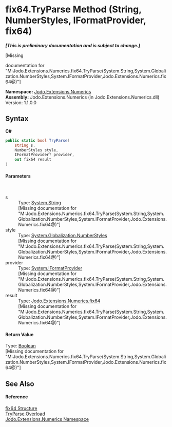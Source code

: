# fix64.TryParse Method (String, NumberStyles, IFormatProvider, fix64)
 _**\[This is preliminary documentation and is subject to change.\]**_

\[Missing <summary> documentation for "M:Jodo.Extensions.Numerics.fix64.TryParse(System.String,System.Globalization.NumberStyles,System.IFormatProvider,Jodo.Extensions.Numerics.fix64@)"\]

**Namespace:**&nbsp;<a href="N_Jodo_Extensions_Numerics">Jodo.Extensions.Numerics</a><br />**Assembly:**&nbsp;Jodo.Extensions.Numerics (in Jodo.Extensions.Numerics.dll) Version: 1.1.0.0

## Syntax

**C#**<br />
``` C#
public static bool TryParse(
	string s,
	NumberStyles style,
	IFormatProvider? provider,
	out fix64 result
)
```


#### Parameters
&nbsp;<dl><dt>s</dt><dd>Type: <a href="https://docs.microsoft.com/dotnet/api/system.string" target="_blank" rel="noopener noreferrer">System.String</a><br />\[Missing <param name="s"/> documentation for "M:Jodo.Extensions.Numerics.fix64.TryParse(System.String,System.Globalization.NumberStyles,System.IFormatProvider,Jodo.Extensions.Numerics.fix64@)"\]</dd><dt>style</dt><dd>Type: <a href="https://docs.microsoft.com/dotnet/api/system.globalization.numberstyles" target="_blank" rel="noopener noreferrer">System.Globalization.NumberStyles</a><br />\[Missing <param name="style"/> documentation for "M:Jodo.Extensions.Numerics.fix64.TryParse(System.String,System.Globalization.NumberStyles,System.IFormatProvider,Jodo.Extensions.Numerics.fix64@)"\]</dd><dt>provider</dt><dd>Type: <a href="https://docs.microsoft.com/dotnet/api/system.iformatprovider" target="_blank" rel="noopener noreferrer">System.IFormatProvider</a><br />\[Missing <param name="provider"/> documentation for "M:Jodo.Extensions.Numerics.fix64.TryParse(System.String,System.Globalization.NumberStyles,System.IFormatProvider,Jodo.Extensions.Numerics.fix64@)"\]</dd><dt>result</dt><dd>Type: <a href="T_Jodo_Extensions_Numerics_fix64">Jodo.Extensions.Numerics.fix64</a><br />\[Missing <param name="result"/> documentation for "M:Jodo.Extensions.Numerics.fix64.TryParse(System.String,System.Globalization.NumberStyles,System.IFormatProvider,Jodo.Extensions.Numerics.fix64@)"\]</dd></dl>

#### Return Value
Type: <a href="https://docs.microsoft.com/dotnet/api/system.boolean" target="_blank" rel="noopener noreferrer">Boolean</a><br />\[Missing <returns> documentation for "M:Jodo.Extensions.Numerics.fix64.TryParse(System.String,System.Globalization.NumberStyles,System.IFormatProvider,Jodo.Extensions.Numerics.fix64@)"\]

## See Also


#### Reference
<a href="T_Jodo_Extensions_Numerics_fix64">fix64 Structure</a><br /><a href="Overload_Jodo_Extensions_Numerics_fix64_TryParse">TryParse Overload</a><br /><a href="N_Jodo_Extensions_Numerics">Jodo.Extensions.Numerics Namespace</a><br />